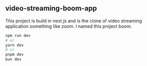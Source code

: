 ## video-streaming-boom-app

This project is build in next.js and is the clone of video streaming application something like zoom. I named this project boom.

```bash
npm run dev
# or
yarn dev
# or
pnpm dev
bun dev
```
